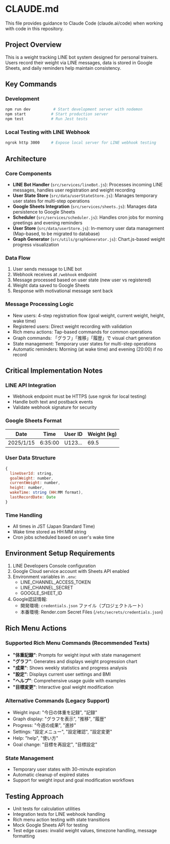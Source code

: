 # CLAUDE.md

This file provides guidance to Claude Code (claude.ai/code) when working with code in this repository.

## Project Overview

This is a weight tracking LINE bot system designed for personal trainers. Users record their weight via LINE messages, data is stored in Google Sheets, and daily reminders help maintain consistency.

## Key Commands

### Development
```bash
npm run dev          # Start development server with nodemon
npm start           # Start production server
npm test            # Run Jest tests
```

### Local Testing with LINE Webhook
```bash
ngrok http 3000     # Expose local server for LINE webhook testing
```

## Architecture

### Core Components
- **LINE Bot Handler** (`src/services/lineBot.js`): Processes incoming LINE messages, handles user registration and weight recording
- **User State Store** (`src/data/userStateStore.js`): Manages temporary user states for multi-step operations
- **Google Sheets Integration** (`src/services/sheets.js`): Manages data persistence to Google Sheets
- **Scheduler** (`src/services/scheduler.js`): Handles cron jobs for morning greetings and evening reminders
- **User Store** (`src/data/userStore.js`): In-memory user data management (Map-based, to be migrated to database)
- **Graph Generator** (`src/utils/graphGenerator.js`): Chart.js-based weight progress visualization

### Data Flow
1. User sends message to LINE bot
2. Webhook receives at `/webhook` endpoint
3. Message processed based on user state (new user vs registered)
4. Weight data saved to Google Sheets
5. Response with motivational message sent back

### Message Processing Logic
- New users: 4-step registration flow (goal weight, current weight, height, wake time)
- Registered users: Direct weight recording with validation
- Rich menu actions: Tap-based commands for common operations
- Graph commands: 「グラフ」「推移」「履歴」で visual chart generation
- State management: Temporary user states for multi-step operations
- Automatic reminders: Morning (at wake time) and evening (20:00) if no record

## Critical Implementation Notes

### LINE API Integration
- Webhook endpoint must be HTTPS (use ngrok for local testing)
- Handle both text and postback events
- Validate webhook signature for security

### Google Sheets Format
| Date | Time | User ID | Weight (kg) |
|------|------|---------|-------------|
| 2025/1/15 | 6:35:00 | U123... | 69.5 |

### User Data Structure
```javascript
{
  lineUserId: string,
  goalWeight: number,
  currentWeight: number,
  height: number,
  wakeTime: string (HH:MM format),
  lastRecordDate: Date
}
```

### Time Handling
- All times in JST (Japan Standard Time)
- Wake time stored as HH:MM string
- Cron jobs scheduled based on user's wake time

## Environment Setup Requirements

1. LINE Developers Console configuration
2. Google Cloud service account with Sheets API enabled
3. Environment variables in `.env`:
   - LINE_CHANNEL_ACCESS_TOKEN
   - LINE_CHANNEL_SECRET
   - GOOGLE_SHEET_ID
4. Google認証情報:
   - 開発環境: `credentials.json` ファイル（プロジェクトルート）
   - 本番環境: Render.com Secret Files (`/etc/secrets/credentials.json`)

## Rich Menu Actions

### Supported Rich Menu Commands (Recommended Texts)
- **"体重記録"**: Prompts for weight input with state management
- **"グラフ"**: Generates and displays weight progression chart  
- **"成果"**: Shows weekly statistics and progress analysis
- **"設定"**: Displays current user settings and BMI
- **"ヘルプ"**: Comprehensive usage guide with examples
- **"目標変更"**: Interactive goal weight modification

### Alternative Commands (Legacy Support)
- Weight input: "今日の体重を記録", "記録"
- Graph display: "グラフを表示", "推移", "履歴"
- Progress: "今週の成果", "進捗"
- Settings: "設定メニュー", "設定確認", "設定変更"
- Help: "help", "使い方"
- Goal change: "目標を再設定", "目標設定"

### State Management
- Temporary user states with 30-minute expiration
- Automatic cleanup of expired states
- Support for weight input and goal modification workflows

## Testing Approach

- Unit tests for calculation utilities
- Integration tests for LINE webhook handling
- Rich menu action testing with state transitions
- Mock Google Sheets API for testing
- Test edge cases: invalid weight values, timezone handling, message formatting